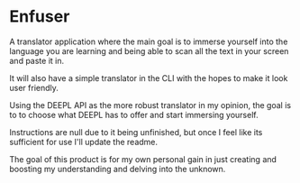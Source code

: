 # Enfuser
A translator application where the main goal is to immerse yourself into the language you are learning and being able to scan all the text in your screen and paste it in.

It will also have a simple translator in the CLI with the hopes to make it look user friendly. 

Using the DEEPL API as the more robust translator in my opinion, the goal is to to choose what DEEPL has to offer and start immersing yourself.

Instructions are null due to it being unfinished, but once I feel like its sufficient for use I'll update the readme.

The goal of this product is for my own personal gain in just creating and boosting my understanding and delving into the unknown. 
